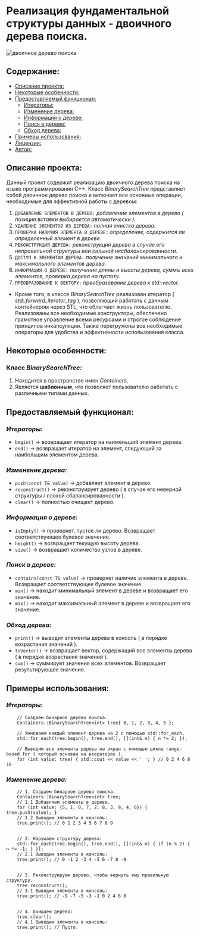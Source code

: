 # Реализация фундаментальной структуры данных - двоичного дерева поиска.

![двоичное дерево поиска](https://github.com/user-attachments/assets/896d0307-9456-4a2c-8f3c-68e19be2d68f)

## Содержание:

- [Описание проекта:](#описание-проекта)
- [Некоторые особенности:](#некоторые-особенности)
- [Предоставляемый функционал:](#предоставляемый-функционал)
  - [Итераторы:](#итераторы)
  - [Изменение дерева:](#изменение-дерева)
  - [Информация о дереве:](#информация-о-дереве)
  - [Поиск в дереве:](#поиск-в-дереве)
  - [Обход дерева:](#обход-дерева)
- [Примеры использования:](#примеры-использования)
- [Лицензия:](#лицензия)
- [Автор:](#автор)

## Описание проекта:

Данный проект содержит реализацию двоичного дерева поиска на языке программирования C++. Класс *BinarySearchTree* представляет собой двоичное дерево поиска и включает все основные операции, необходимые для эффективной работы с деревом:

1) `ДОБАВЛЕНИЕ ЭЛЕМЕНТОВ В ДЕРЕВО:` *добавление элементов в дерево ( позиция вставки выбирается автоматически ).*
2) `УДАЛЕНИЕ ЭЛЕМЕНТОВ ИЗ ДЕРЕВА:` *полная очистка дерева.*
3) `ПРОВЕРКА НАЛИЧИЯ ЭЛЕМЕНТА В ДЕРЕВЕ:` *определение, содержится ли определенный элемент в дереве.*
4) `РЕКОНСТРУКЦИЯ ДЕРЕВА:` *реконструкция дерева в случае его неправильной структуры или сильной несбалансированности.*
5) `ДОСТУП К ЭЛЕМЕНТАМ ДЕРЕВА:` *получение значений минимального и максимального элементов дерева.*
6) `ИНФОРМАЦИЯ О ДЕРЕВЕ:` *получение длины и высоты дерева, суммы всех элементов, проверка дерева на пустоту.*
7) `ПРЕОБРАЗОВАНИЕ К ВЕКТОРУ:` *преобразование дерева к std::vector.*

- Кроме того, в классе *BinarySearchTree* реализован итератор ( *std::forward_iterator_tag* ), позволяющий работать с данным контейнером через STL, что облегчает жизнь пользователю. Реализованы все необходимые конструкторы, обеспечено грамотное управление всеми ресурсами и строгое соблюдение принципов инкапсуляции. Также перегружены все необходимые операторы для удобства и эффективности использования класса.

## Некоторые особенности:

### Класс *BinarySearchTree:*
1) Находится в пространстве имен *Containers*.
2) Является **шаблонным**, что позволяет пользователю работать с различными типами данных.

## Предоставляемый функционал:

### *Итераторы:*
- ```begin()``` -> возвращает итератор на наименьший элемент дерева.
- ```end()``` -> возвращает итератор на элемент, следующий за наибольшим элементом дерева.

### *Изменение дерева:*
- ```push(const T& value)``` -> добавляет элемент в дерево.
- ```reconstruct()``` -> реконструирует дерево ( в случае его неверной структуры / плохой сбалансированности ). 
- ```clear()``` -> полностью очищает дерево.

### *Информация о дереве:*
- ```isEmpty()``` -> проверяет, пустое ли дерево. Возвращает соответствующее булевое значение.
- ```height()``` -> возвращает текущую высоту дерева.
- ```size()``` -> возвращает количество узлов в дереве.

### *Поиск в дереве:*
- ```contains(const T& value)``` -> проверяет наличие элемента в дереве. Возвращает соответствующее булевое значение.
- ```min()``` -> находит минимальный элемент в дереве и возвращает его значение.
- ```max()``` -> находит максимальный элемент в дереве и возвращает его значение.

### *Обход дерева:*
- ```print()``` -> выводит элементы дерева в консоль ( в порядке возрастания значений ).
- ```toVector()``` -> возвращает вектор, содержащий все элементы дерева ( в порядке возрастания значений ). 
- ```sum()``` -> суммирует значения всех элементов. Возвращает результирующее значение.

## Примеры использования:

### *Итераторы:*
```
    // Создаем бинарное дерево поиска.
    Containers::BinarySearchTree<int> tree{ 0, 1, 2, 3, 4, 5 };

    // Умножаем каждый элемент дерева на 2 с помощью std::for_each.
    std::for_each(tree.begin(), tree.end(), [](int& n) { n *= 2; });

    // Выводим все элементы дерева на экран с помощью цикла range-based for ( который основан на итераторах ).
    for (int value: tree) { std::cout << value << ' '; } // 0 2 4 6 8 10
```

### *Изменение дерева:*
```
    // 1. Создаем бинарное дерево поиска.
    Containers::BinarySearchTree<int> tree;
    // 1.1 Добавляем элементы в дерево.
    for (int value: {5, 1, 0, 7, 2, 8, 3, 9, 4, 6}) { tree.push(value); }
    // 1.2 Выводим элементы в консоль:
    tree.print(); // 0 1 2 3 4 5 6 7 8 9


    // 2. Нарушаем структуру дерева:
    std::for_each(tree.begin(), tree.end(), [](int& n) { if (n % 2) { n *= -1; } });
    // 2.1 Выводим элементы в консоль:
    tree.print(); // 0 -1 2 -3 4 -5 6 -7 8 -9


    // 3. Реконструируем дерево, чтобы вернуть ему правильную структуру.
    tree.reconstruct();
    // 3.1 Выводим элементы в консоль:
    tree.print(); // -9 -7 -5 -3 -1 0 2 4 6 8


    // 4. Очищаем дерево:
    tree.clear();
    // 4.1 Выводим элементы в консоль:
    tree.print(); // Пусто.
```
